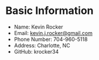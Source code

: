 # Basic Information

* Name: Kevin Rocker
* Email: kevin.j.rocker@gmail.com
* Phone Number: 704-960-5118
* Address: Charlotte, NC
* GitHub: krocker34
